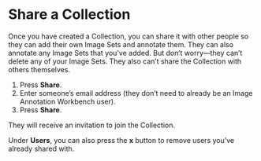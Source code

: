 # Share a Collection

Once you have created a Collection, you can share it with other people so they can add their own Image Sets and annotate them. They can also annotate any Image Sets that you’ve added. But don’t worry—they can’t delete any of your Image Sets. They also can’t share the Collection with others themselves.

1.	Press **Share**.
2.	Enter someone’s email address (they don’t need to already be an Image Annotation Workbench user).
3.	Press **Share**.

They will receive an invitation to join the Collection.

Under **Users**, you can also press the **x** button to remove users you’ve already shared with.

